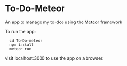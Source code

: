 # To-Do-Meteor
An app to manage my to-dos using the [Meteor](https://www.meteor.com/) framework

To run the app:
```
  cd To-Do-meteor
  npm install
  meteor run
```

visit localhost:3000 to use the app on a browser.
